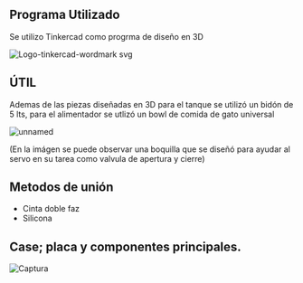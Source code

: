 ## Programa Utilizado
Se utilizo Tinkercad como progrma de diseño en 3D

![Logo-tinkercad-wordmark svg](https://github.com/user-attachments/assets/e8bc9208-d166-47ce-ba92-316d2d449578)

## ÚTIL
Ademas de las piezas diseñadas en 3D para el tanque se utilizó un bidón de 5 lts, para el alimentador se utlizó un bowl de comida de gato universal

![unnamed](https://github.com/user-attachments/assets/c518c0e6-13a0-4769-be98-566c181dc457)

(En la imágen se puede observar una boquilla que se diseñó para ayudar al servo en su tarea como valvula de apertura y cierre)

## Metodos de unión
* Cinta doble faz
* Silicona

## Case; placa y componentes principales.

![Captura](https://github.com/user-attachments/assets/2fbe7199-ccbc-48ff-b3b4-59ee6ad0b47b)



